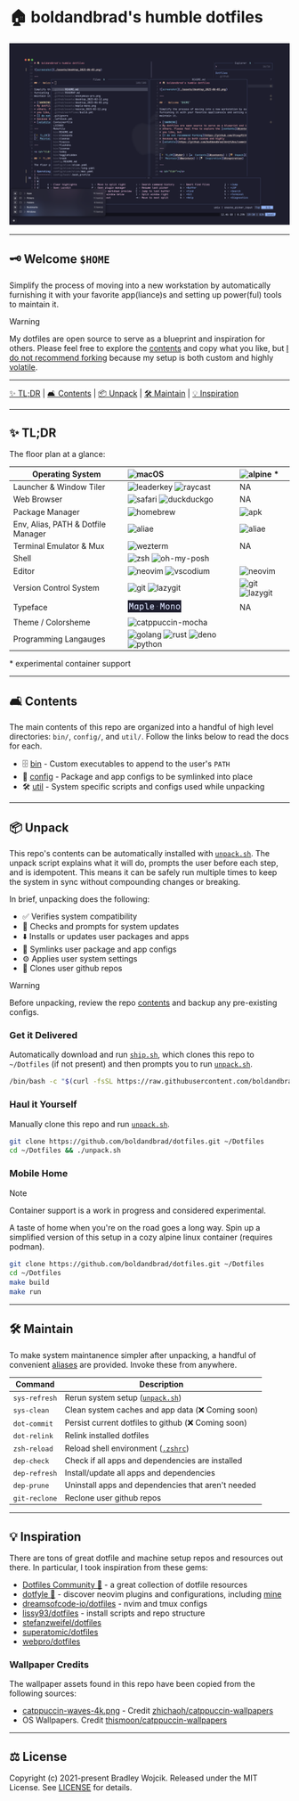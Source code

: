 # 🏠 boldandbrad's humble dotfiles

![screenshot](./assets/desktop_2025-06-03.png)

---

## 🗝️ Welcome `$HOME`

Simplify the process of moving into a new workstation by automatically
furnishing it with your favorite app(liance)s and setting up power(ful) tools to
maintain it.

> [!WARNING]
> My dotfiles are open source to serve as a blueprint and inspiration for
> others. Please feel free to explore the [contents](#contents) and copy what
> you like, but
> [I do not recommend forking](https://github.com/lissy93/dotfiles?tab=readme-ov-file#so-copy-paste-right)
> because my setup is both custom and highly
> [volatile](https://github.com/boldandbrad/dotfiles/commits/main/).

---

[✨ TL;DR](#tldr) | [🛋️ Contents](#contents) | [📦 Unpack](#unpack) |
[🛠️ Maintain](#maintain) | [💡 Inspiration](#inspiration)

---

<a id="tldr"></a>

## ✨ TL;DR

The floor plan at a glance:

| Operating System                   | ![macOS](https://img.shields.io/badge/macOS-_?logo=apple&logoColor=white&color=%23000000)                                                                                                                                                                                                                                                                       | ![alpine](https://img.shields.io/badge/Alpine-_?logo=alpinelinux&color=%230D597F) *                                                    |
| ---------------------------------- | :-------------------------------------------------------------------------------------------------------------------------------------------------------------------------------------------------------------------------------------------------------------------------------------------------------------------------------------------------------------- | :------------------------------------------------------------------------------------------------------------------------------------- |
| Launcher & Window Tiler            | ![leaderkey](https://img.shields.io/badge/LeaderKey-_?color=%23ceddef) ![raycast](https://img.shields.io/badge/Raycast-_?logo=raycast&logoColor=%23FF6363&color=black)                                                                                                                                                                                          | NA                                                                                                                                     |
| Web Browser                        | ![safari](https://img.shields.io/badge/Safari-_?logo=safari&color=%23006CFF) ![duckduckgo](https://img.shields.io/badge/DuckDuckGo-_?logo=duckduckgo&logoColor=white&color=%23DE5833)                                                                                                                                                                           | NA                                                                                                                                     |
| Package Manager                    | ![homebrew](https://img.shields.io/badge/Homebrew-_?logo=homebrew&logoColor=black&color=%23FBB040)                                                                                                                                                                                                                                                              | ![apk](https://img.shields.io/badge/apk-_?logo=alpinelinux&color=%230D597F)                                                            |
| Env, Alias, PATH & Dotfile Manager | ![aliae](https://img.shields.io/badge/🌱_aliae-_?logoColor=%23a0c59e&color=grey)                                                                                                                                                                                                                                                                                | ![aliae](https://img.shields.io/badge/🌱_aliae-_?logoColor=%23a0c59e&color=grey)                                                       |
| Terminal Emulator & Mux            | ![wezterm](https://img.shields.io/badge/Wezterm-_?logo=wezterm&logoColor=%234E49EE&color=%23212C31)                                                                                                                                                                                                                                                             | NA                                                                                                                                     |
| Shell                              | ![zsh](https://img.shields.io/badge/Zsh-_?logo=zsh&logoColor=white&color=%23F15A24) ![oh-my-posh](https://img.shields.io/badge/Oh_My_Posh-2C7AE0)                                                                                                                                                                                                               |                                                                                                                                        |
| Editor                             | ![neovim](https://img.shields.io/badge/Neovim-_?logo=neovim&logoColor=white&color=%2357A143) ![vscodium](https://img.shields.io/badge/VSCodium-_?logo=vscodium&logoColor=white&color=%232F80ED)                                                                                                                                                                 | ![neovim](https://img.shields.io/badge/Neovim-_?logo=neovim&logoColor=white&color=%2357A143)                                           |
| Version Control System             | ![git](https://img.shields.io/badge/git-_?logo=git&color=%23f1f0e9) ![lazygit](https://img.shields.io/badge/Lazygit-_?color=%23303030)                                                                                                                                                                                                                          | ![git](https://img.shields.io/badge/git-_?logo=git&color=%23f1f0e9) ![lazygit](https://img.shields.io/badge/Lazygit-_?color=%23303030) |
| Typeface                           | <img src="./assets/maple-mono.png" alt="maple-mono" width="96"/>                                                                                                                                                                                                                                                                                                | NA                                                                                                                                     |
| Theme / Colorsheme                 | ![catppuccin-mocha](https://img.shields.io/badge/Catppuccin-Mocha-_?logoColor=%23cba6f7&labelColor=%23b4befe&color=%231e1e2e)                                                                                                                                                                                                                                   |                                                                                                                                        |
| Programming Langauges              | ![golang](https://img.shields.io/badge/Go-_?logo=go&logoColor=white&color=%2300ADD8) ![rust](https://img.shields.io/badge/Rust-_?logo=rust&logoColor=white&color=%23000000) ![deno](https://img.shields.io/badge/Deno-_?logo=deno&logoColor=black&color=%2370FFAF) ![python](https://img.shields.io/badge/Python-_?logo=python&logoColor=white&color=%233776AB) |                                                                                                                                        |

\* experimental container support

---

<a id="contents"></a>

## 🛋️ Contents

The main contents of this repo are organized into a handful of high level
directories: `bin/`, `config/`, and `util/`. Follow the links below to read the
docs for each.

- 🗄️ [bin](../bin/README.md) - Custom executables to append to the user's `PATH`
- 🎨 [config](../config/README.md) - Package and app configs to be symlinked
  into place
- 🛠️ [util](../util/README.md) - System specific scripts and configs used while
  unpacking

---

<a id="unpack"></a>

## 📦 Unpack

This repo's contents can be automatically installed with
[`unpack.sh`](../unpack.sh). The unpack script explains what it will do, prompts
the user before each step, and is idempotent. This means it can be safely run
multiple times to keep the system in sync without compounding changes or
breaking.

In brief, unpacking does the following:

- ✅ Verifies system compatibility
- 🔄 Checks and prompts for system updates
- ⬇️ Installs or updates user packages and apps
- 🔗 Symlinks user package and app configs
- ⚙️ Applies user system settings
- 🌱 Clones user github repos

> [!WARNING]
> Before unpacking, review the repo [contents](#contents) and backup any
> pre-existing configs.

### Get it Delivered

Automatically download and run [`ship.sh`](../ship.sh), which clones this repo
to `~/Dotfiles` (if not present) and then prompts you to run
[`unpack.sh`](../unpack.sh).

```sh
/bin/bash -c "$(curl -fsSL https://raw.githubusercontent.com/boldandbrad/dotfiles/main/ship.sh)"
```

### Haul it Yourself

Manually clone this repo and run [`unpack.sh`](../unpack.sh).

```sh
git clone https://github.com/boldandbrad/dotfiles.git ~/Dotfiles
cd ~/Dotfiles && ./unpack.sh
```

### Mobile Home

> [!NOTE]
> Container support is a work in progress and considered experimental.

A taste of home when you're on the road goes a long way. Spin up a simplified
version of this setup in a cozy alpine linux container (requires podman).

```sh
git clone https://github.com/boldandbrad/dotfiles.git ~/Dotfiles
cd ~/Dotfiles
make build
make run
```

---

<a id="maintain"></a>

## 🛠️ Maintain

To make system maintanence simpler after unpacking, a handful of convenient
[aliases](../config/aliae/aliae.yaml) are provided. Invoke these from anywhere.

| Command       | Description                                                 |
| ------------- | ----------------------------------------------------------- |
| `sys-refresh` | Rerun system setup ([`unpack.sh`](../unpack.sh))            |
| `sys-clean`   | Clean system caches and app data (❌ Coming soon)           |
| `dot-commit`  | Persist current dotfiles to github (❌ Coming soon)         |
| `dot-relink`  | Relink installed dotfiles                                   |
| `zsh-reload`  | Reload shell environment ([`.zshrc`](../config/zsh/.zshrc)) |
| `dep-check`   | Check if all apps and dependencies are installed            |
| `dep-refresh` | Install/update all apps and dependencies                    |
| `dep-prune`   | Uninstall apps and dependencies that aren't needed          |
| `git-reclone` | Reclone user github repos                                   |

---

<a id="inspiration"></a>

## 💡 Inspiration

There are tons of great dotfile and machine setup repos and resources out there.
In particular, I took inspiration from these gems:

- [Dotfiles Community 🔗](https://dotfiles.github.io/) - a great collection of
  dotfile resources
- [dotfyle 🔗](https://dotfyle.com/) - discover neovim plugins and
  configurations, including [mine](https://dotfyle.com/boldandbrad/)
- [dreamsofcode-io/dotfiles](https://github.com/dreamsofcode-io/dotfiles) - nvim
  and tmux configs
- [lissy93/dotfiles](https://github.com/lissy93/dotfiles) - install scripts and
  repo structure
- [stefanzweifel/dotfiles](https://github.com/stefanzweifel/dotfiles)
- [superatomic/dotfiles](https://github.com/superatomic/dotfiles)
- [webpro/dotfiles](https://github.com/webpro/dotfiles)

### Wallpaper Credits

The wallpaper assets found in this repo have been copied from the following
sources:

- [catppuccin-waves-4k.png](./wallpapers/catppuccin-waves-4k.png) - Credit
  [zhichaoh/catppuccin-wallpapers](https://github.com/zhichaoh/catppuccin-wallpapers/blob/main/waves/cat-waves.png)
- OS Wallpapers. Credit
  [thismoon/catppuccin-wallpapers](https://github.com/thismoon/catppuccin-wallpapers/tree/main/os)

---

<a id="license"></a>

## ⚖️ License

Copyright (c) 2021-present Bradley Wojcik. Released under the MIT License. See
[LICENSE](../LICENSE) for details.
